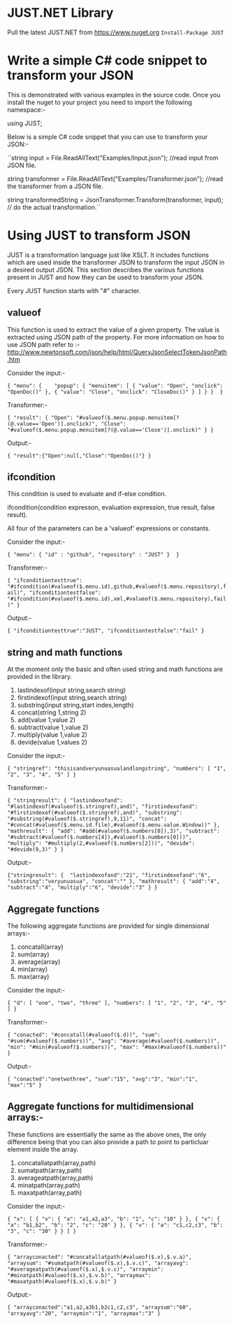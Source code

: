 # JUST.NET Library

Pull the latest JUST.NET from https://www.nuget.org
``Install-Package JUST``


# Write a simple C# code snippet to transform your JSON

This is demonstrated with various examples in the source code. Once you install the nuget to your project you need to import the following namespace:-

using JUST;

Below is a simple C# code snippet that you can use to transform your JSON:-

``string input = File.ReadAllText("Examples/Input.json"); //read input from JSON file.

string transformer = File.ReadAllText("Examples/Transformer.json"); //read the transformer from a JSON file.

string transformedString = JsonTransformer.Transform(transformer, input); // do the actual transformation.``


# Using JUST to transform JSON

JUST is a transformation language just like XSLT. It includes functions which are used inside the transformer JSON to transform the input JSON in a desired output JSON. This section describes the various functions present in JUST and how they can be used to transform your JSON.

Every JUST function starts with "#" character.

## valueof

This function is used to extract the value of a given property. The value is extracted using JSON path of the property. For more information on how to use JSON path refer to :- 
http://www.newtonsoft.com/json/help/html/QueryJsonSelectTokenJsonPath.htm

Consider the input:-

``{
  "menu": {   
    "popup": {
      "menuitem": [
       {
          "value": "Open",
          "onclick": "OpenDoc()"
        },
        {
          "value": "Close",
          "onclick": "CloseDoc()"
        }
      ]
    }
  } 
}``

Transformer:-

``{
  "result": {
    "Open": "#valueof($.menu.popup.menuitem[?(@.value=='Open')].onclick)",
    "Close": "#valueof($.menu.popup.menuitem[?(@.value=='Close')].onclick)"
  }
}``

Output:-

``{
   "result":{"Open":null,"Close":"OpenDoc()"}
}``


## ifcondition

This condition is used to evaluate and if-else condition.

ifcondition(condition expresson, evaluation expression, true result, false result).

All four of the parameters can be a 'valueof' expressions or constants.

Consider the input:-

``{
  "menu": {
    "id" : "github",
    "repository" : "JUST"
  } 
}``

Transformer:-

``{
  "ifconditiontesttrue": "#ifcondition(#valueof($.menu.id),github,#valueof($.menu.repository),fail)",
  "ifconditiontestfalse": "#ifcondition(#valueof($.menu.id),xml,#valueof($.menu.repository),fail)"
}``

Output:-

``{
   "ifconditiontesttrue":"JUST",
   "ifconditiontestfalse":"fail"
}``

## string and math functions

At the moment only the basic and often used string and math functions are provided in the library.

1. lastindexof(input string,search string)
2. firstindexof(input string,search string)
3. substring(input string,start indes,length)
4. concat(string 1,string 2)
5. add(value 1,value 2)
6. subtract(value 1,value 2)
3. multiply(value 1,value 2)
4. devide(value 1,values 2)

Consider the input:-

``{
  "stringref": "thisisandveryunuasualandlongstring",
  "numbers": [ "1", "2", "3", "4", "5" ]
}``

Transformer:-

``{
  "stringresult": {
    "lastindexofand": "#lastindexof(#valueof($.stringref),and)",
    "firstindexofand": "#firstindexof(#valueof($.stringref),and)",
    "substring": "#substring(#valueof($.stringref),9,11)",
    "concat": "#concat(#valueof($.menu.id.file),#valueof($.menu.value.Window))"
  },
  "mathresult": {
    "add": "#add(#valueof($.numbers[0]),3)",
    "subtract": "#subtract(#valueof($.numbers[4]),#valueof($.numbers[0]))",
    "multiply": "#multiply(2,#valueof($.numbers[2]))",
    "devide": "#devide(9,3)"
  }
}``

Output:-

``{"stringresult":
   { 
    "lastindexofand":"21",
    "firstindexofand":"6",
    "substring":"veryunuasua",
    "concat":""
   },
   "mathresult":
   {
    "add":"4",
    "subtract":"4",
    "multiply":"6",
    "devide":"3"
   }
}``


## Aggregate functions

The following aggregate functions are provided for single dimensional arrays:-

1. concatall(array)
2. sum(array)
3. average(array)
4. min(array)
5. max(array)

Consider the input:-
 
``{
  "d": [ "one", "two", "three" ],
  "numbers": [ "1", "2", "3", "4", "5" ]
}``

Transformer:-

``{
  "conacted": "#concatall(#valueof($.d))",
  "sum": "#sum(#valueof($.numbers))",
  "avg": "#average(#valueof($.numbers))",
  "min": "#min(#valueof($.numbers))",
  "max": "#max(#valueof($.numbers))"
}``

Output:-

``{
    "conacted":"onetwothree",
    "sum":"15",
    "avg":"3",
    "min":"1",
    "max":"5"
}``

## Aggregate functions for multidimensional arrays:-

These functions are essentially the same as the above ones, the only difference being that you can also provide a path to point to particluar element inside the array.
1. concatallatpath(array,path)
2. sumatpath(array,path)
3. averageatpath(array,path)
4. minatpath(array,path)
5. maxatpath(array,path)

Consider the input:-

``{
   "x": [
    {
      "v": {
        "a": "a1,a2,a3",
        "b": "1",
        "c": "10"
      }
    },
    {
      "v": {
        "a": "b1,b2",
        "b": "2",
        "c": "20"
      }
    },
    {
      "v": {
        "a": "c1,c2,c3",
        "b": "3",
        "c": "30"
      }
    }
  ]
}``

Transformer:-

``{
  "arrayconacted": "#concatallatpath(#valueof($.x),$.v.a)",
  "arraysum": "#sumatpath(#valueof($.x),$.v.c)",
  "arrayavg": "#averageatpath(#valueof($.x),$.v.c)",
  "arraymin": "#minatpath(#valueof($.x),$.v.b)",
  "arraymax": "#maxatpath(#valueof($.x),$.v.b)"
}``

Output:-

``{
    "arrayconacted":"a1,a2,a3b1,b2c1,c2,c3",
    "arraysum":"60",
    "arrayavg":"20",
    "arraymin":"1",
    "arraymax":"3"
}``
